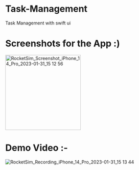 # Task-Management
Task Management with swift ui

# Screenshots for the App :)

<img width="236" alt="RocketSim_Screenshot_iPhone_14_Pro_2023-01-31_15 12 56" src="https://user-images.githubusercontent.com/57367756/215771423-135bffa3-dfbf-4fb1-acf3-de8e0f0bf646.png">

# Demo Video :-
![RocketSim_Recording_iPhone_14_Pro_2023-01-31_15 13 44](https://user-images.githubusercontent.com/57367756/215770777-435a6b59-cead-4ef5-bd21-d8e07a3ddb8f.gif)
